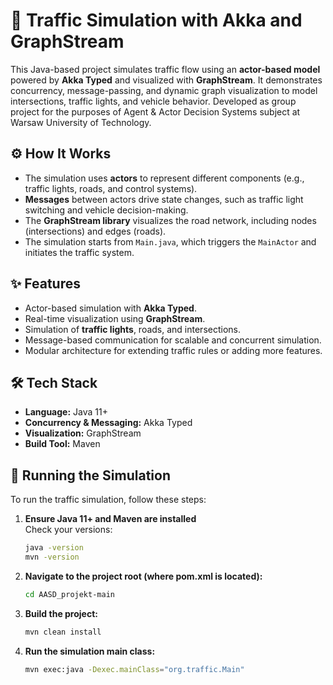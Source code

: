 # 🚦 Traffic Simulation with Akka and GraphStream

This Java-based project simulates traffic flow using an **actor-based model** powered by **Akka Typed** and visualized with **GraphStream**. It demonstrates concurrency, message-passing, and dynamic graph visualization to model intersections, traffic lights, and vehicle behavior. Developed as group project for the purposes of Agent & Actor Decision Systems subject at Warsaw University of Technology.

## ⚙️ How It Works
- The simulation uses **actors** to represent different components (e.g., traffic lights, roads, and control systems).
- **Messages** between actors drive state changes, such as traffic light switching and vehicle decision-making.
- The **GraphStream library** visualizes the road network, including nodes (intersections) and edges (roads).
- The simulation starts from `Main.java`, which triggers the `MainActor` and initiates the traffic system.

## ✨ Features
- Actor-based simulation with **Akka Typed**.
- Real-time visualization using **GraphStream**.
- Simulation of **traffic lights**, roads, and intersections.
- Message-based communication for scalable and concurrent simulation.
- Modular architecture for extending traffic rules or adding more features.

## 🛠️ Tech Stack
- **Language:** Java 11+
- **Concurrency & Messaging:** Akka Typed
- **Visualization:** GraphStream
- **Build Tool:** Maven

## 🚀 Running the Simulation
To run the traffic simulation, follow these steps:

1. **Ensure Java 11+ and Maven are installed**  
   Check your versions:
   ```bash
   java -version
   mvn -version
   
2. **Navigate to the project root (where pom.xml is located):**
   ```bash
   cd AASD_projekt-main

3. **Build the project:**  
   ```bash
   mvn clean install

4. **Run the simulation main class:**  
   ```bash
   mvn exec:java -Dexec.mainClass="org.traffic.Main"
